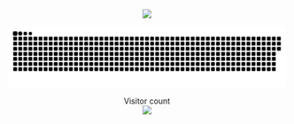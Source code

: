 
<div align="center">
  <a href="#">
    <img height=200 align="center" src="https://my-stats-43gk.vercel.app/api?username=K-Schriber&show_icons=true&theme=radical&hide=issues,contribs,prs&rank_icon=github&include_all_commits=true&card_width=150" />
  </a>
  
  
  
  <a href=#><img src="contributions.svg"></a>
  
  <p align="center">
    Visitor count<br>
    <img src="https://profile-counter.glitch.me/SophieWalden/count.svg" />
  </p>
</div>
